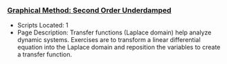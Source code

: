 ### [Graphical Method: Second Order Underdamped](https://www.apmonitor.com/pdc/index.php/Main/SecondOrderApplications)
- Scripts Located: 1
- Page Description: Transfer functions (Laplace domain) help analyze dynamic systems. Exercises are to transform a linear differential equation into the Laplace domain and reposition the variables to create a transfer function.
